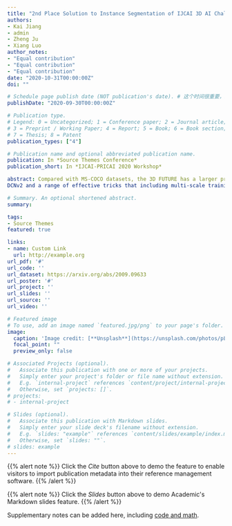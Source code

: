 ```yaml
---
title: "2nd Place Solution to Instance Segmentation of IJCAI 3D AI Challenge 2020"
authors:
- Kai Jiang
- admin
- Zheng Ju
- Xiang Luo
author_notes:
- "Equal contribution"
- "Equal contribution"
- "Equal contribution"
date: "2020-10-31T00:00:00Z"
doi: ""

# Schedule page publish date (NOT publication's date). # 这个时间很重要，必须要写，且不可以迟于上面的时间
publishDate: "2020-09-30T00:00:00Z"

# Publication type.
# Legend: 0 = Uncategorized; 1 = Conference paper; 2 = Journal article;
# 3 = Preprint / Working Paper; 4 = Report; 5 = Book; 6 = Book section;
# 7 = Thesis; 8 = Patent
publication_types: ["4"]

# Publication name and optional abbreviated publication name.
publication: In *Source Themes Conference*
publication_short: In *IJCAI-PRICAI 2020 Workshop*

abstract: Compared with MS-COCO datasets, the 3D FUTURE has a larger proportion of large objects which area is greater than 96×96 pixels. As getting fine boundaries is vitally important for large object segmentation, Mask R-CNN with PointRend is selected as the base segmentation framework to output high-quality object boundaries. Besides, a better engine that integrates ResNeSt, FPN and
DCNv2 and a range of effective tricks that including multi-scale training and test time augmentation are applied to improve segmentation performance. Our best performance is an ensemble of four models (three PointRend-based models and SOLOv2), which won the 2nd place in IJCAI-PRICAI 3D AI Challenge 2020: Instance Segmentation.

# Summary. An optional shortened abstract.
summary: 

tags:
- Source Themes
featured: true

links:
- name: Custom Link
  url: http://example.org
url_pdf: '#'
url_code: ''
url_dataset: https://arxiv.org/abs/2009.09633
url_poster: '#'
url_project: ''
url_slides: ''
url_source: ''
url_video: ''

# Featured image
# To use, add an image named `featured.jpg/png` to your page's folder. 
image:
  caption: 'Image credit: [**Unsplash**](https://unsplash.com/photos/pLCdAaMFLTE)'
  focal_point: ""
  preview_only: false

# Associated Projects (optional).
#   Associate this publication with one or more of your projects.
#   Simply enter your project's folder or file name without extension.
#   E.g. `internal-project` references `content/project/internal-project/index.md`.
#   Otherwise, set `projects: []`.
# projects:
# - internal-project

# Slides (optional).
#   Associate this publication with Markdown slides.
#   Simply enter your slide deck's filename without extension.
#   E.g. `slides: "example"` references `content/slides/example/index.md`.
#   Otherwise, set `slides: ""`.
# slides: example
---
```


{{% alert note %}}
Click the *Cite* button above to demo the feature to enable visitors to import publication metadata into their reference management software.
{{% /alert %}}

{{% alert note %}}
Click the *Slides* button above to demo Academic's Markdown slides feature.
{{% /alert %}}

Supplementary notes can be added here, including [code and math](https://sourcethemes.com/academic/docs/writing-markdown-latex/).

